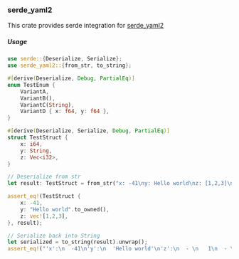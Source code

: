 ### serde_yaml2

This crate provides serde integration for [serde_yaml2](https://github.com/Ethiraric/yaml-rust2/)


##### Usage

```rust
use serde::{Deserialize, Serialize};
use serde_yaml2::{from_str, to_string};

#[derive(Deserialize, Debug, PartialEq)]
enum TestEnum {
    VariantA,
    VariantB(),
    VariantC(String),
    VariantD { x: f64, y: f64 },
}

#[derive(Deserialize, Serialize, Debug, PartialEq)]
struct TestStruct {
    x: i64,
    y: String,
    z: Vec<i32>,
}

// Deserialize from str
let result: TestStruct = from_str("x: -41\ny: Hello world\nz: [1,2,3]\n").unwrap();

assert_eq!(TestStruct {
    x: -41,
    y: "Hello world".to_owned(),
    z: vec![1,2,3],
}, result);

// Serialize back into String
let serialized = to_string(result).unwrap();
assert_eq!("'x':\n  -41\n'y':\n  'Hello world'\n'z':\n  - \n   1\n  - \n   2\n  - \n   3\n  \n", serialized);
```
